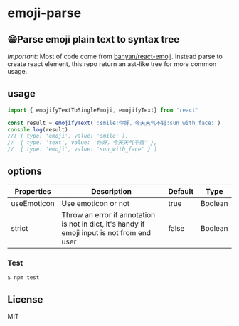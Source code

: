 # emoji-parse
😁Parse emoji plain text to syntax tree
---

*Important*: Most of code come from [banyan/react-emoji](https://github.com/banyan/react-emoji).
Instead parse to create react element, this repo return an ast-like tree for more common usage.

## usage

```javascript
import { emojifyTextToSingleEmoji, emojifyText} from 'react'

const result = emojifyText(':smile:你好，今天天气不错:sun_with_face:')
console.log(result)
//[ { type: 'emoji', value: 'smile' },
//  { type: 'text', value: '你好，今天天气不错' },
//  { type: 'emoji', value: 'sun_with_face' } ]


```

## options

Properties | Description | Default | Type
---|---|---|---
useEmoticon | Use emoticon or not| true | Boolean
strict | Throw an error if annotation is not in dict, it's handy if emoji input is not from end user | false | Boolean

### Test

```
$ npm test
```

## License
MIT